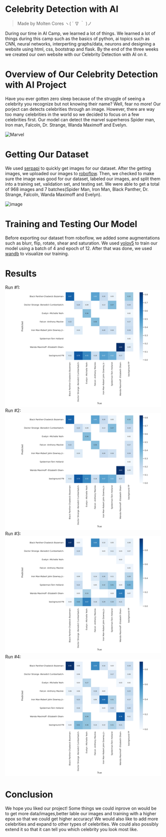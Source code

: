 # Celebrity Detection with AI

> Made by Molten Cores ヽ( ´ ∇ ｀ )ノ


During our time in AI Camp, we learned a lot of things. We learned a lot of things during this camp such as the basics of python, ai topics such as CNN, neural networks, interperting graphs/data, neurons and designing a website using html, css, bootstrap and flask. By the end of the three weeks we created our own website with our Celebrity Detection with AI on it. 

# Overview of Our Celebrity Detection with AI Project
Have you ever gotten zero sleep because of the struggle of seeing a celebrity you recognize but not knowing their name? Well, fear no more! Our porject can detects celebrities through an image. However, there are way too many celebrities in the world so we decided to focus on a few celebrities first. Our model can detect the marvel superheros Spider man, Iron man, Falcoln, Dr. Strange, Wanda Maximoff and Evelyn. 

![Marvel](https://cdn.discordapp.com/attachments/756729454134296647/989544727756046397/B09B255F-034A-45C9-805F-BFDC8C603A4A_1_201_a.jpeg)


# Getting Our Dataset

We used [serpapi](https://serpapi.com) to quickly get images for our dataset. After the getting images, we uploaded our images to [roboflow](https://roboflow.com). Then, we checked to make sure the image was good for our dataset, labeled our images, and split them into a training set, validation set, and testing set. We were able to get a total of 968 images and 7 batches(Spider Man, Iron Man, Black Panther, Dr. Strange, Falcoln, Wanda Maximoff and Evelyn). 

![image](https://user-images.githubusercontent.com/108077234/175357385-731abd0f-2d85-4820-a5ed-e10ba990659d.png)


# Training and Testing Our Model
Before exporting our dataset from roboflow, we added some augmentations such as blurr, flip, rotate, shear and saturation. We used [yolov5](https://jonathan-hui.medium.com/yolov4-c9901eaa8e61) to train our model using a batch of 4 and epoch of 12. After that was done, we used [wandb](https://wandb.ai/site) to visualize our training. 

# Results
Run #1: 
![matrix1](https://github.com/palebluedot13/SC22-BatchA-molten-cores/blob/main/Model%20Metrics/confusion_matrix_1.png?raw=true)
Run #2:
![matrix2](https://github.com/palebluedot13/SC22-BatchA-molten-cores/blob/main/Model%20Metrics/confusion_matrix_3.png?raw=true)
Run #3:
![matrix3](https://github.com/palebluedot13/SC22-BatchA-molten-cores/blob/main/Model%20Metrics/confusion_matrix_4.png?raw=true)
Run #4: 
![matrix4](https://github.com/palebluedot13/SC22-BatchA-molten-cores/blob/main/Model%20Metrics/confusion_matrix.png?raw=true)

# Conclusion
We hope you liked our project! Some things we could inprove on would be to get more data/images,better lable our images and training with a higher epox so that we could get higher accuracy! We would also like to add more celebrities and expand to other types of celebrities. We could also possibly extend it so that it can tell you which celebrity you look most like. 
